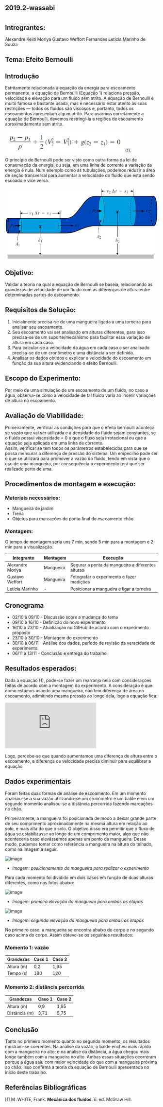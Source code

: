 ## 2019.2-wassabi
#
## Intregrantes:
Alexandre Keiiti Moriya
Gustavo Weffort Fernandes
Letícia Marinho de Souza

## Tema: Efeito Bernoulli
## Introdução
Estritamente relacionada à equação da energia para escoamento permanente, a equação de Bernoulli (Equação 1) relaciona pressão, velocidade e elevação para um fluido sem atrito. A equação de Bernoulli é muito famosa e bastante usada, mas é necessário estar atento às suas restrições — todos os fluidos são viscosos e, portanto, todos os escoamentos apresentam algum atrito. Para usarmos corretamente a equação de Bernoulli, devemos restringi-la a regiões de escoamento aproximadamente sem atrito.

![Equação de Bernoulli](https://github.com/laboratorio-de-dinamica-dos-fluidos/2019.2-wassabi/blob/master/Equa%C3%A7%C3%A3o%20de%20Bernoulli.PNG?raw=true)                                                            (1). 

O princípio de Bernoulli pode ser visto como outra forma da lei de conservação da energia, ou seja, em uma linha de corrente a variação da energia é nula. Num exemplo como as tubulações, podemos reduzir a área de seção transversal para aumentar a velocidade do fluido que está sendo escoado e vice versa.

![Foto1](https://github.com/laboratorio-de-dinamica-dos-fluidos/2019.2-wassabi/blob/master/Tubo%20Eq%20Bernoulli.png?raw=true)

## Objetivo: 
Validar a teoria na qual a equação de Bernoulli se baseia, relacionando as grandezas de velocidade de um fluido com as diferenças de altura entre determinadas partes do escoamento.

## Requisitos de Solução: 
1. Inicialmente precisa-se de uma mangueira ligada a uma torneira para analisar seu escoamento.
2. Seu escoamento vai ser analisado em alturas diferentes, para isso precisa-se de um suporte/mecanismo para facilitar essa variação de altura em cada caso.
3. Para calcular-se a velocidade da água em cada caso a ser analisado precisa-se de um cronômetro e uma distância a ser definida.
4. Analisar os dados obtidos e explicar a velocidade do escoamento em função da sua altura evidenciando o efeito Bernoulli.

## Escopo do Experimento: 
  Por meio de uma simulação de um escoamento de um fluido, no caso a água, observa-se como a velocidade de tal fluido varia ao inserir variações de altura no escoamento.

## Avaliação de Viabilidade: 
Primeiramente, verificar as condições para que o efeito bernoulli aconteça: se vazão que vai ser utilizada e a densidade do fluido sejam constantes, se o fluido possui viscosidade = 0 e que o fluxo seja irrotacional ou que a equação seja aplicada em uma linha de corrente.     
  Assim, verificar se tem todos os parâmetros estabelecidos para que se possa mensurar a diferença de pressão do sistema.
  Um empecilho pode ser o que se utilizará para promover a vazão do fluido, tendo em vista que o uso de uma mangueira, por consequência o experimento terá que ser realizado perto de uma.

## Procedimentos de montagem e execução:
### Materiais necessários:
  * Mangueira de jardim
  * Trena 
  * Objetos para marcações do ponto final do escoamento chão

### Montagem: 
  O tempo de montagem seria uns 7 min, sendo 5 min para a montagem e 2 min para a visualização. 
  
| Integrante | Montagem | Execução |
|--|--|--|
| Alexandre Moriya | Mangueira | Segurar a ponta da mangueira a diferentes alturas |
| Gustavo Weffort | Mangueira | Fotografar o experimento e fazer medições |
| Letícia Marinho |  -  | Posicionar a mangueira e ligar a torneira  |

## Cronograma
* 02/10 à 09/10 - Discussão sobre a mudança do tema
* 09/10 à 16/10 - Definição do novo experimento
* 16/10 à 23/10 - Atualização no GitHub de acordo com o experimento proposto
* 23/10 à 30/10 - Montagem do experimento
* 30/10 à 06/11 - Análise dos dados, período de revisão da veracidade do experimento.
* 06/11 à 13/11 - Conclusão e entrega do trabalho

## Resultados esperados: 
Dada a equação (1), pode-se fazer um rearranjo nela com considerações feitas de acordo com a montagem do experimento. A consideração é que como estamos usando uma mangueira, não tem diferença de área no escoamento, adimitindo mesma pressão ao longo dela, logo a equação fica:



![equacao simplificada](http://latex.codecogs.com/gif.latex?%7B%28h_%7B2%7D-h_%7B1%7D%29%7D%5Ctimes%7Bg%7D&plus;%5Cfrac%7Bv_%7B2%7D%5E%7B2%7D-v_%7B1%7D%5E%7B2%7D%7D%7B2%7D%3D0)



Logo, percebe-se que quando aumentamos uma diferença de altura entre o escoamento, a diferença de velocidade precisa diminuir para equilibrar a equação.

## Dados experimentais
Foram feitas duas formas de análise  de escoamento. Em um momento analisou-se a sua vazão utilizando-se um cronômetro e um balde e em um segundo momento analisou-se a distância percorrida fazendo marcações no chão. 

Primeiramente, a mangueira foi posicionada de modo a deixar grande parte de seu comprimento aproximadamente na mesma altura em relação ao solo, e mais alta do que o solo. O objetivo disso era permitir que o fluxo de água se estabilizasse ao longo de um comprimento maior, algo que não aconteceria caso elevássemos apenas um ponto da mangueira. Desse modo, pudemos tomar como referência a mangueira na altura do telhado, como na imagem a seguir.

![image](https://user-images.githubusercontent.com/54364474/69487423-3ba75180-0e38-11ea-98ac-477eeba271ae.png)

* *Imagem: posicionamento da mangueira para realizar o experimento* 


Para cada momento foi dividido em dois casos em função de duas alturas diferentes, como nas fotos abaixo:

![image](https://user-images.githubusercontent.com/54364474/69487417-29c5ae80-0e38-11ea-8c72-ed66278e19e6.png)

* *Imagem: primeira elevação da mangueira para ambas as etapas* 


![image](https://user-images.githubusercontent.com/54364474/69487425-54b00280-0e38-11ea-9ced-9d4dc2e009ba.png)

* *Imagem: segunda elevação da mangueira para ambas as etapas* 


No primeiro caso, a mangueira se encontra abaixo do corpo e no segundo caso acima do corpo. Assim obteve-se os seguintes resultados:

### Momento 1: vazão
| Grandezas| Caso 1 | Caso 2 |
|--|--|--|
| Altura (m)|  0,2   |  1,95  |        
|Tempo (s)  |  180   |  120   | 


 ### Momento 2: distância percorrida    
| Grandezas| Caso 1 | Caso 2 |
|--|--|--|
| Altura (m)  |  0,9   |  1,95  |
|Distância (m)|  3,71  |  5,75  |


## Conclusão
Tanto no primeiro momento quanto no segundo momento, os resultados mostram-se coerentes. Na análise da vazão, o balde encheu mais rápido com a mangueira no alto; e na análise da distância, a água chegou mais longe também com a mangueira no alto. Ambas essas situações ocorreram porque a água saiu com maior velocidade do que com a mangueira próxima ao chão. Isso confirma a teoria da equação de Bernoulli apresentada no início deste trabalho.

## Referências Bibliográficas
[1] M .WHITE, Frank. **Mecânica dos fluidos**. 6. ed. McGraw Hill.
